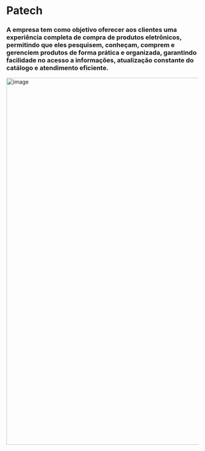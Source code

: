 # Patech

<h3> A empresa tem como objetivo oferecer aos clientes uma experiência completa de compra de produtos eletrônicos, permitindo que eles pesquisem, conheçam, comprem e gerenciem produtos de forma prática e organizada, garantindo facilidade no acesso a informações, atualização constante do catálogo e atendimento eficiente. </h3>
<img width="2536" height="961" alt="image" src="https://github.com/user-attachments/assets/e513e966-fb34-48ae-930c-af8afa5a86f0" />

